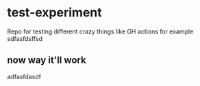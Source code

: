 # test-experiment
Repo for testing different crazy things like GH actions for example
 sdfasfdsffsd
## now way it'll work
adfasfdasdf
